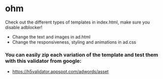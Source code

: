 # ohm
Check out the different types of templates in index.html, make sure you disable adblocker!
- Change the text and images in ad.html
- Change the responsiveness, styling and animations in ad.css

### You can easily zip each variation of the template and test them with this validator from google:
- https://h5validator.appspot.com/adwords/asset

